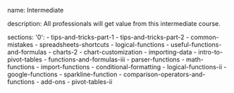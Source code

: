 name: Intermediate

description: All professionals will get value from this intermediate course.

sections:
  '0':
    - tips-and-tricks-part-1
    - tips-and-tricks-part-2
    - common-mistakes
    - spreadsheets-shortcuts
    - logical-functions
    - useful-functions-and-formulas
    - charts-2
    - chart-customization
    - importing-data
    - intro-to-pivot-tables
    - functions-and-formulas-iii
    - parser-functions
    - math-functions
    - import-functions
    - conditional-formatting
    - logical-functions-ii
    - google-functions
    - sparkline-function
    - comparison-operators-and-functions
    - add-ons
    - pivot-tables-ii
